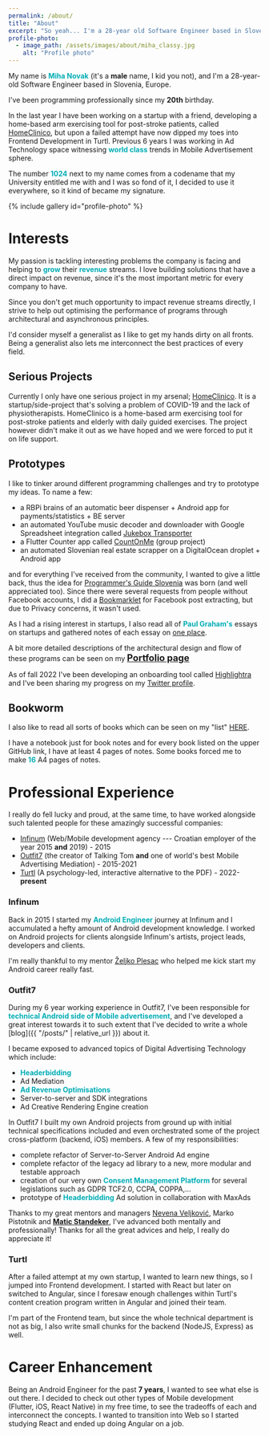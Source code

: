 ```yaml
---
permalink: /about/
title: "About"
excerpt: "So yeah... I'm a 28-year old Software Engineer based in Slovenia, Europe."
profile-photo:
  - image_path: /assets/images/about/miha_classy.jpg
    alt: "Profile photo"
---
```


My name is <b style="color:#00adb5">Miha Novak</b> (it's a **male** name, I kid you not), and I'm a 28-year-old Software Engineer based in Slovenia, Europe.

I've been programming professionally since my **20th** birthday.

In the last year I have been working on a startup with a friend, developing a home-based arm exercising tool for post-stroke patients, called <a href="/portfolio/homeclinico" target="_blank">HomeClinico</a>,
but upon a failed attempt have now dipped my toes into Frontend Development in Turtl. 
Previous 6 years I was working in Ad Technology space witnessing <b style="color:#00adb5">world class</b> trends in Mobile Advertisement sphere.

The number <b style="color:#00adb5">1024</b> next to my name comes from a codename that my University entitled me with and I was so fond of it, 
I decided to use it everywhere, so it kind of became my signature.

{% include gallery id="profile-photo" %}

# Interests

My passion is tackling interesting problems the company is facing and helping to <b style="color:#00adb5">grow</b> their <b style="color:#00adb5">revenue</b> streams.
I love building solutions that have a direct impact on revenue, since it's the most important metric for every company to have.

Since you don't get much opportunity to impact revenue streams directly, I strive to help out optimising the performance of programs
through architectural and asynchronous principles.

I'd consider myself a generalist as I like to get my hands dirty on all fronts. 
Being a generalist also lets me interconnect the best practices of every field.

## Serious Projects
Currently I only have one serious project in my arsenal; <a href="/portfolio/homeclinico" target="_blank">HomeClinico</a>.
It is a startup/side-project that's solving a problem of COVID-19 and the lack of physiotherapists.
HomeClinico is a home-based arm exercising tool for post-stroke patients and elderly with daily guided exercises. 
The project however didn't make it out as we have hoped and we were forced to put it on life support.

## Prototypes
I like to tinker around different programming challenges and try to prototype my ideas.
To name a few:
- a RBPi brains of an automatic beer dispenser + Android app for payments/statistics + BE server
- an automated YouTube music decoder and downloader with Google Spreadsheet integration called [Jukebox Transporter](https://github.com/mihanovak1024/jukebox-transporter)
- a Flutter Counter app called [CountOnMe](https://play.google.com/store/apps/details?id=com.topappfield.CountOnMe) (group project)
- an automated Slovenian real estate scrapper on a DigitalOcean droplet + Android app

and for everything I've received from the community, I wanted to give a little back,
thus the idea for [Programmer's Guide Slovenia](https://github.com/mihanovak1024/programmers-guide-slovenia) was born (and well appreciated too).
Since there were several requests from people without Facebook accounts, I did a [Bookmarklet](https://github.com/mihanovak1024/fejstbukov-parser) for Facebook post extracting,
but due to Privacy concerns, it wasn't used.

As I had a rising interest in startups, I also read all of <b style="color:#00adb5">Paul Graham's</b> essays on startups and gathered notes of each essay on <a href="/portfolio/pg-essay-highlights" target="_blank">one place</a>.

A bit more detailed descriptions of the architectural design and flow of these programs can be seen on my <a style="font-size:1.3em" href="/portfolio"><b>Portfolio page</b></a>

As of fall 2022 I've been developing an onboarding tool called [Highlightra](https://highlightra.com) and I've been sharing my progress on my [Twitter profile](https://twitter.com/mihanovak1024).

## Bookworm
I also like to read all sorts of books which can be seen on my "list" [HERE](https://github.com/mihanovak1024/geeky-bookshelf).

I have a notebook just for book notes and for every book listed on the upper GitHub link, I have at least 4 pages of notes.
Some books forced me to make <b style="color:#00adb5">16</b> A4 pages of notes. 

# Professional Experience
I really do fell lucky and proud, at the same time, to have worked alongside such talented people for these amazingly successful companies: 
- [Infinum](https://infinum.com/) (Web/Mobile development agency --- Croatian employer of the year 2015 **and** 2019) - 2015
- [Outfit7](https://outfit7.com/) (the creator of Talking Tom **and** one of world's best Mobile Advertising Mediation) - 2015-2021
- [Turtl](https://turtl.co/) (A psychology-led, interactive alternative to the PDF) - 2022-**present**

### Infinum
Back in 2015 I started my <b style="color:#00adb5">Android Engineer</b> journey at Infinum and I accumulated a hefty amount of Android development knowledge.
I worked on Android projects for clients alongside Infinum's artists, project leads, developers and clients.

I'm really thankful to my mentor [Željko Plesac](https://twitter.com/ZeljkoPlesac) who helped me kick start my Android career really fast.  

### Outfit7 
During my 6 year working experience in Outfit7, I've been responsible for <b style="color:#00adb5">technical Android side of Mobile advertisement</b>, 
and I've developed a great interest towards it to such extent that I've decided to write a whole [blog]({{ "/posts/" | relative_url }}) about it.
 
I became exposed to advanced topics of Digital Advertising Technology which include:
- <b style="color:#00adb5">Headerbidding</b>
- Ad Mediation
- <b style="color:#00adb5">Ad Revenue Optimisations</b>
- Server-to-server and SDK integrations
- Ad Creative Rendering Engine creation
 
In Outfit7 I built my own Android projects from ground up with initial technical specifications included
and even orchestrated some of the project cross-platform (backend, iOS) members. 
A few of my responsibilities:
- complete refactor of Server-to-Server Android Ad engine
- complete refactor of the legacy ad library to a new, more modular and testable approach
- creation of our very own <b style="color:#00adb5">Consent Management Platform</b> for several legislations such as GDPR TCF2.0, CCPA, COPPA,...
- prototype of <b style="color:#00adb5">Headerbidding</b> Ad solution in collaboration with MaxAds

Thanks to my great mentors and managers [Nevena Veljković](https://si.linkedin.com/in/nevena-veljkovic-a00961b8), Marko Pistotnik and <b style="color:#00adb5">[Matic Standeker](https://www.linkedin.com/in/matic-standeker-4831542)</b>,
I've advanced both mentally and professionally! Thanks for all the great advices and help, I really do appreciate it!

### Turtl
After a failed attempt at my own startup, I wanted to learn new things, so I jumped into Frontend development.
I started with React but later on switched to Angular, since I foresaw enough challenges within Turtl's content creation program
written in Angular and joined their team.

I'm part of the Frontend team, but since the whole technical department is not as big, 
I also write small chunks for the backend (NodeJS, Express) as well. 

# Career Enhancement
Being an Android Engineer for the past **7 years**, I wanted to see what else is out there. 
I decided to check out other types of Mobile development (Flutter, iOS, React Native) in my free time, 
to see the tradeoffs of each and interconnect the concepts. 
I wanted to transition into Web so I started studying React and ended up doing Angular on a job.